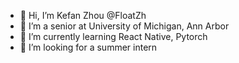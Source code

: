 - 👋 Hi, I’m Kefan Zhou @FloatZh 
- 👀 I’m a senior at University of Michigan, Ann Arbor
- 🌱 I’m currently learning React Native, Pytorch
- 💞️ I’m looking for a summer intern


<!---
FloatZh/FloatZh is a ✨ special ✨ repository because its `README.md` (this file) appears on your GitHub profile.
You can click the Preview link to take a look at your changes.
--->
